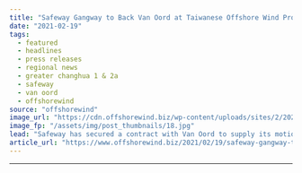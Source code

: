 ```yaml
---
title: "Safeway Gangway to Back Van Oord at Taiwanese Offshore Wind Project"
date: "2021-02-19"
tags: 
  - featured
  - headlines
  - press releases
  - regional news
  - greater changhua 1 & 2a
  - safeway
  - van oord
  - offshorewind
source: "offshorewind"
image_url: "https://cdn.offshorewind.biz/wp-content/uploads/sites/2/2021/02/19120009/Safeway-Gangway-to-Back-Van-Oord-at-Taiwanese-Offshore-Wind-Project.jpg"
image_fp: "/assets/img/post_thumbnails/18.jpg"
lead: "Safeway has secured a contract with Van Oord to supply its motion-compensated gangway for"
article_url: "https://www.offshorewind.biz/2021/02/19/safeway-gangway-to-back-van-oord-at-taiwanese-offshore-wind-project/"
---
```


---
